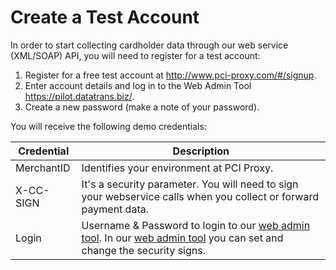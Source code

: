 # Create a Test Account

In order to start collecting cardholder data through our web service (XML/SOAP) API, you will need to register for a test account:

1.	Register for a free test account at http://www.pci-proxy.com/#/signup.
2.	Enter account details and log in to the Web Admin Tool https://pilot.datatrans.biz/.
3.	Create a new password (make a note of your password).



You will receive the following demo credentials:

 | Credential | Description |
| -- | -- |
| MerchantID | Identifies your environment at PCI Proxy. |
 | X-CC-SIGN | It's a security parameter. You will need to sign your webservice calls when you collect or forward payment data. |
  | Login | Username & Password to login to our [web admin tool](https://pilot.datatrans.biz/). In our [web admin tool](https://pilot.datatrans.biz/) you can set and change the security signs.  |